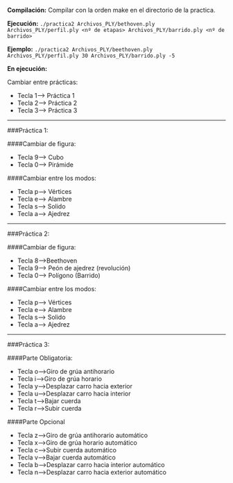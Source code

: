 **Compilación:**
Compilar con la orden make en el directorio de la practica.

**Ejecución:**
`./practica2 Archivos_PLY/bethoven.ply Archivos_PLY/perfil.ply <nº de etapas> Archivos_PLY/barrido.ply <nº de barrido>`

**Ejemplo:**
`./practica2 Archivos_PLY/beethoven.ply Archivos_PLY/perfil.ply 30 Archivos_PLY/barrido.ply -5`


**En ejecución:**

Cambiar entre prácticas:
* Tecla 1--> Práctica 1
* Tecla 2--> Práctica 2
* Tecla 3--> Práctica 3

-------------------------------------------------------------------------------------------
###Práctica 1:

####Cambiar de figura:
* Tecla 9--> Cubo
* Tecla 0--> Pirámide

####Cambiar entre los modos:
* Tecla p--> Vértices
* Tecla e--> Alambre
* Tecla s--> Solido
* Tecla a--> Ajedrez

--------------------------------------------------------------------------------------------
###Práctica 2:

####Cambiar de figura:
* Tecla 8-->Beethoven
* Tecla 9--> Peón de ajedrez (revolución)
* Tecla 0--> Polígono (Barrido)

####Cambiar entre los modos:
* Tecla p--> Vértices
* Tecla e--> Alambre
* Tecla s--> Solido
* Tecla a--> Ajedrez
-----------------------------------------------------------------------------------------------

###Práctica 3:

####Parte Obligatoria:
* Tecla o-->Giro de grúa antihorario
* Tecla i-->Giro de grúa horario
* Tecla y-->Desplazar carro hacia exterior
* Tecla u-->Desplazar carro hacia interior
* Tecla t-->Bajar cuerda
* Tecla r-->Subir cuerda

####Parte Opcional
* Tecla z-->Giro de grúa antihorario automático
* Tecla x-->Giro de grúa horario automático
* Tecla c-->Subir cuerda automático
* Tecla v-->Bajar cuerda automático
* Tecla b-->Desplazar carro hacia interior automático
* Tecla n-->Desplazar carro hacia exterior automático
